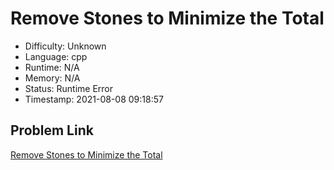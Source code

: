 # Remove Stones to Minimize the Total

- Difficulty: Unknown
- Language: cpp
- Runtime: N/A
- Memory: N/A
- Status: Runtime Error
- Timestamp: 2021-08-08 09:18:57

## Problem Link
[Remove Stones to Minimize the Total](https://leetcode.com/problems/remove-stones-to-minimize-the-total)

